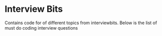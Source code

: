 # Interview Bits  
Contains code for of different topics from interviewbits. Below is the list of must do coding interview questions  
